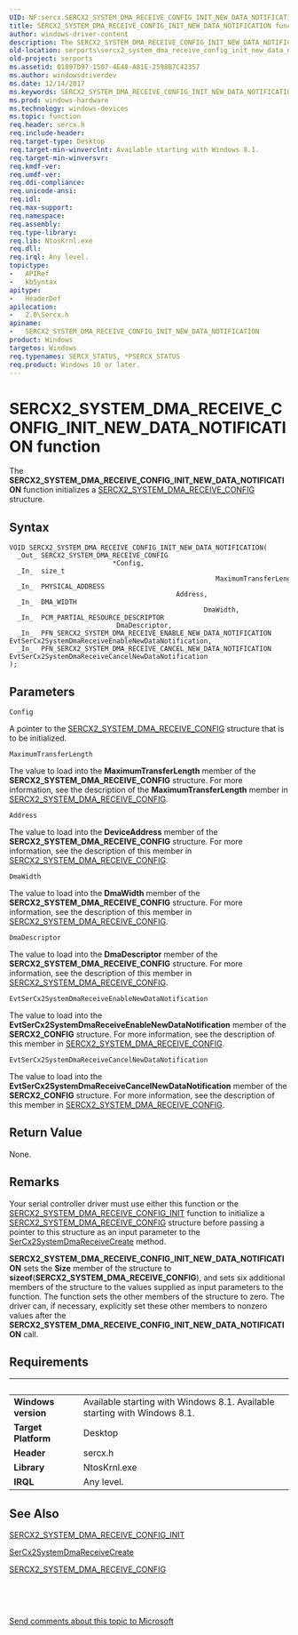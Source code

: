```yaml
---
UID: NF:sercx.SERCX2_SYSTEM_DMA_RECEIVE_CONFIG_INIT_NEW_DATA_NOTIFICATION
title: SERCX2_SYSTEM_DMA_RECEIVE_CONFIG_INIT_NEW_DATA_NOTIFICATION function
author: windows-driver-content
description: The SERCX2_SYSTEM_DMA_RECEIVE_CONFIG_INIT_NEW_DATA_NOTIFICATION function initializes a SERCX2_SYSTEM_DMA_RECEIVE_CONFIG structure.
old-location: serports\sercx2_system_dma_receive_config_init_new_data_notification.htm
old-project: serports
ms.assetid: 01897D97-1507-4E48-A81E-2598B7C42357
ms.author: windowsdriverdev
ms.date: 12/14/2017
ms.keywords: SERCX2_SYSTEM_DMA_RECEIVE_CONFIG_INIT_NEW_DATA_NOTIFICATION, 2/SERCX2_SYSTEM_DMA_RECEIVE_CONFIG_INIT_NEW_DATA_NOTIFICATION, serports.sercx2_system_dma_receive_config_init_new_data_notification, SERCX2_SYSTEM_DMA_RECEIVE_CONFIG_INIT_NEW_DATA_NOTIFICATION function [Serial Ports]
ms.prod: windows-hardware
ms.technology: windows-devices
ms.topic: function
req.header: sercx.h
req.include-header: 
req.target-type: Desktop
req.target-min-winverclnt: Available starting with Windows 8.1.
req.target-min-winversvr: 
req.kmdf-ver: 
req.umdf-ver: 
req.ddi-compliance: 
req.unicode-ansi: 
req.idl: 
req.max-support: 
req.namespace: 
req.assembly: 
req.type-library: 
req.lib: NtosKrnl.exe
req.dll: 
req.irql: Any level.
topictype:
-	APIRef
-	kbSyntax
apitype:
-	HeaderDef
apilocation:
-	2.0\Sercx.h
apiname:
-	SERCX2_SYSTEM_DMA_RECEIVE_CONFIG_INIT_NEW_DATA_NOTIFICATION
product: Windows
targetos: Windows
req.typenames: SERCX_STATUS, *PSERCX_STATUS
req.product: Windows 10 or later.
---
```



# SERCX2_SYSTEM_DMA_RECEIVE_CONFIG_INIT_NEW_DATA_NOTIFICATION function
The <b>SERCX2_SYSTEM_DMA_RECEIVE_CONFIG_INIT_NEW_DATA_NOTIFICATION</b> function initializes a <a href="..\sercx\ns-sercx-_sercx2_system_dma_receive_config.md">SERCX2_SYSTEM_DMA_RECEIVE_CONFIG</a> structure.

## Syntax

````
VOID SERCX2_SYSTEM_DMA_RECEIVE_CONFIG_INIT_NEW_DATA_NOTIFICATION(
  _Out_ SERCX2_SYSTEM_DMA_RECEIVE_CONFIG                           *Config,
  _In_  size_t                                                     MaximumTransferLength,
  _In_  PHYSICAL_ADDRESS                                           Address,
  _In_  DMA_WIDTH                                                  DmaWidth,
  _In_  PCM_PARTIAL_RESOURCE_DESCRIPTOR                            DmaDescriptor,
  _In_  PFN_SERCX2_SYSTEM_DMA_RECEIVE_ENABLE_NEW_DATA_NOTIFICATION EvtSerCx2SystemDmaReceiveEnableNewDataNotification,
  _In_  PFN_SERCX2_SYSTEM_DMA_RECEIVE_CANCEL_NEW_DATA_NOTIFICATION EvtSerCx2SystemDmaReceiveCancelNewDataNotification
);
````

## Parameters

`Config`

A pointer to the <a href="..\sercx\ns-sercx-_sercx2_system_dma_receive_config.md">SERCX2_SYSTEM_DMA_RECEIVE_CONFIG</a> structure that is to be initialized.

`MaximumTransferLength`

The value to load into the <b>MaximumTransferLength</b> member of the <b>SERCX2_SYSTEM_DMA_RECEIVE_CONFIG</b> structure. For more information, see the description of the <b>MaximumTransferLength</b> member in <a href="..\sercx\ns-sercx-_sercx2_system_dma_receive_config.md">SERCX2_SYSTEM_DMA_RECEIVE_CONFIG</a>.

`Address`

The value to load into the <b>DeviceAddress</b> member of the <b>SERCX2_SYSTEM_DMA_RECEIVE_CONFIG</b> structure. For more information, see the description of this member in <a href="..\sercx\ns-sercx-_sercx2_system_dma_receive_config.md">SERCX2_SYSTEM_DMA_RECEIVE_CONFIG</a>.

`DmaWidth`

The value to load into the <b>DmaWidth</b> member of the <b>SERCX2_SYSTEM_DMA_RECEIVE_CONFIG</b> structure. For more information, see the description of this member in <a href="..\sercx\ns-sercx-_sercx2_system_dma_receive_config.md">SERCX2_SYSTEM_DMA_RECEIVE_CONFIG</a>.

`DmaDescriptor`

The value to load into the <b>DmaDescriptor</b> member of the <b>SERCX2_SYSTEM_DMA_RECEIVE_CONFIG</b> structure. For more information, see the description of this member in <a href="..\sercx\ns-sercx-_sercx2_system_dma_receive_config.md">SERCX2_SYSTEM_DMA_RECEIVE_CONFIG</a>.

`EvtSerCx2SystemDmaReceiveEnableNewDataNotification`

The value to load into the <b>EvtSerCx2SystemDmaReceiveEnableNewDataNotification</b> member of the <b>SERCX2_CONFIG</b> structure. For more information, see the description of this member in <a href="..\sercx\ns-sercx-_sercx2_system_dma_receive_config.md">SERCX2_SYSTEM_DMA_RECEIVE_CONFIG</a>.

`EvtSerCx2SystemDmaReceiveCancelNewDataNotification`

The value to load into the <b>EvtSerCx2SystemDmaReceiveCancelNewDataNotification</b> member of the <b>SERCX2_CONFIG</b> structure. For more information, see the description of this member in <a href="..\sercx\ns-sercx-_sercx2_system_dma_receive_config.md">SERCX2_SYSTEM_DMA_RECEIVE_CONFIG</a>.


## Return Value

None.

## Remarks

Your serial controller driver must use either this function or the <a href="..\sercx\nf-sercx-sercx2_system_dma_receive_config_init.md">SERCX2_SYSTEM_DMA_RECEIVE_CONFIG_INIT</a> function to initialize a <a href="..\sercx\ns-sercx-_sercx2_system_dma_receive_config.md">SERCX2_SYSTEM_DMA_RECEIVE_CONFIG</a> structure before passing a pointer to this structure as an input parameter to the <a href="..\sercx\nf-sercx-sercx2systemdmareceivecreate.md">SerCx2SystemDmaReceiveCreate</a> method.

<b>SERCX2_SYSTEM_DMA_RECEIVE_CONFIG_INIT_NEW_DATA_NOTIFICATION</b> sets the <b>Size</b> member of the structure to <b>sizeof</b>(<b>SERCX2_SYSTEM_DMA_RECEIVE_CONFIG</b>), and sets six additional members of the structure to the values supplied as input parameters to the function. The function sets the other members of the structure to zero. The driver can, if necessary, explicitly set these other members to nonzero values after the <b>SERCX2_SYSTEM_DMA_RECEIVE_CONFIG_INIT_NEW_DATA_NOTIFICATION</b> call.

## Requirements
| &nbsp; | &nbsp; |
| ---- |:---- |
| **Windows version** | Available starting with Windows 8.1. Available starting with Windows 8.1. |
| **Target Platform** | Desktop |
| **Header** | sercx.h |
| **Library** | NtosKrnl.exe |
| **IRQL** | Any level. |

## See Also

<a href="..\sercx\nf-sercx-sercx2_system_dma_receive_config_init.md">SERCX2_SYSTEM_DMA_RECEIVE_CONFIG_INIT</a>

<a href="..\sercx\nf-sercx-sercx2systemdmareceivecreate.md">SerCx2SystemDmaReceiveCreate</a>

<a href="..\sercx\ns-sercx-_sercx2_system_dma_receive_config.md">SERCX2_SYSTEM_DMA_RECEIVE_CONFIG</a>

 

 

<a href="mailto:wsddocfb@microsoft.com?subject=Documentation%20feedback [serports\serports]:%20SERCX2_SYSTEM_DMA_RECEIVE_CONFIG_INIT_NEW_DATA_NOTIFICATION function%20 RELEASE:%20(12/14/2017)&amp;body=%0A%0APRIVACY STATEMENT%0A%0AWe use your feedback to improve the documentation. We don't use your email address for any other purpose, and we'll remove your email address from our system after the issue that you're reporting is fixed. While we're working to fix this issue, we might send you an email message to ask for more info. Later, we might also send you an email message to let you know that we've addressed your feedback.%0A%0AFor more info about Microsoft's privacy policy, see http://privacy.microsoft.com/en-us/default.aspx." title="Send comments about this topic to Microsoft">Send comments about this topic to Microsoft</a>
